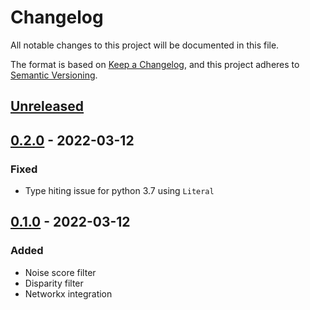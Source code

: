 # Changelog
All notable changes to this project will be documented in this file.

The format is based on [Keep a Changelog](https://keepachangelog.com/en/1.0.0/), and this project adheres to [Semantic Versioning](https://semver.org/spec/v2.0.0.html).


## [Unreleased]

## [0.2.0] - 2022-03-12
### Fixed
- Type hiting issue for python 3.7 using `Literal`

## [0.1.0] - 2022-03-12
### Added
- Noise score filter
- Disparity filter
- Networkx integration

[Unreleased]: https://github.com/devmessias/edgeseraser/compare/0.2.0...master
[0.2.0]: https://github.com/devmessias/edgeseraser/compare/0.1.0...0.2.0
[0.1.0]: https://github.com/devmessias/edgeserase/releases/tag/v0.1.0
